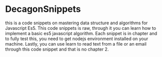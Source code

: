 # DecagonSnippets
this is a code snippets on mastering data structure and algorithms for Javascript Es5.
This code snippets is raw, through it you can learn how to implement a basic es5 javascript algorithm.
Each snippet is in chapter and to fully test this, you need to get nodejs environment installed on your machine.
Lastly, you can use learn to read text from a file or an email through this code snippet and that is no chapter 2.

